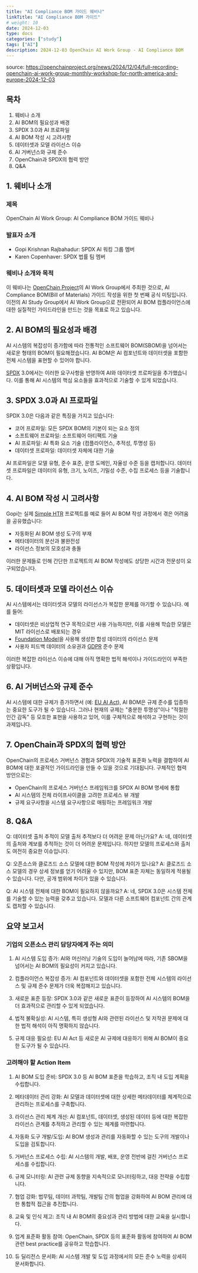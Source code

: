 ```yaml
---
title: "AI Compliance BOM 가이드 웨비나"
linkTitle: "AI Compliance BOM 가이드"
# weight: 10
date: 2024-12-03
type: docs
categories: ["study"]
tags: ["AI"]
description: 2024-12-03 OpenChain AI Work Group - AI Compliance BOM
---
```


source: https://openchainproject.org/news/2024/12/04/full-recording-openchain-ai-work-group-monthly-workshop-for-north-america-and-europe-2024-12-03


## 목차

1. 웨비나 소개
2. AI BOM의 필요성과 배경
3. SPDX 3.0과 AI 프로파일
4. AI BOM 작성 시 고려사항
5. 데이터셋과 모델 라이선스 이슈
6. AI 거버넌스와 규제 준수
7. OpenChain과 SPDX의 협력 방안
8. Q&A

## 1. 웨비나 소개

### 제목
OpenChain AI Work Group: AI Compliance BOM 가이드 웨비나

### 발표자 소개
- Gopi Krishnan Rajbahadur: SPDX AI 워킹 그룹 멤버
- Karen Copenhaver: SPDX 법률 팀 멤버

### 웨비나 소개와 목적
이 웨비나는 [OpenChain Project](https://www.openchainproject.org/)의 AI Work Group에서 주최한 것으로, AI Compliance BOM(Bill of Materials) 가이드 작성을 위한 첫 번째 공식 미팅입니다. 이전의 AI Study Group에서 AI Work Group으로 전환되어 AI BOM 컴플라이언스에 대한 실질적인 가이드라인을 만드는 것을 목표로 하고 있습니다.

## 2. AI BOM의 필요성과 배경

AI 시스템의 복잡성이 증가함에 따라 전통적인 소프트웨어 BOM(SBOM)을 넘어서는 새로운 형태의 BOM이 필요해졌습니다. AI BOM은 AI 컴포넌트와 데이터셋을 포함한 전체 시스템을 표현할 수 있어야 합니다.

[SPDX](https://spdx.dev/) 3.0에서는 이러한 요구사항을 반영하여 AI와 데이터셋 프로파일을 추가했습니다. 이를 통해 AI 시스템의 핵심 요소들을 효과적으로 기술할 수 있게 되었습니다.

## 3. SPDX 3.0과 AI 프로파일

SPDX 3.0은 다음과 같은 특징을 가지고 있습니다:

- 코어 프로파일: 모든 SPDX BOM의 기본이 되는 요소 정의
- 소프트웨어 프로파일: 소프트웨어 아티팩트 기술
- AI 프로파일: AI 특화 요소 기술 (컴플라이언스, 추적성, 투명성 등)
- 데이터셋 프로파일: 데이터셋 자체에 대한 기술

AI 프로파일은 모델 유형, 준수 표준, 운영 도메인, 자율성 수준 등을 캡처합니다. 데이터셋 프로파일은 데이터의 유형, 크기, 노이즈, 기밀성 수준, 수집 프로세스 등을 기술합니다.

## 4. AI BOM 작성 시 고려사항

Gopi는 실제 [Simple HTR](https://github.com/githubharald/SimpleHTR) 프로젝트를 예로 들어 AI BOM 작성 과정에서 겪은 어려움을 공유했습니다:

- 자동화된 AI BOM 생성 도구의 부재
- 메타데이터의 분산과 불완전성
- 라이선스 정보의 모호성과 충돌

이러한 문제들로 인해 간단한 프로젝트의 AI BOM 작성에도 상당한 시간과 전문성이 요구되었습니다.

## 5. 데이터셋과 모델 라이선스 이슈

AI 시스템에서는 데이터셋과 모델의 라이선스가 복잡한 문제를 야기할 수 있습니다. 예를 들어:

- 데이터셋은 비상업적 연구 목적으로만 사용 가능하지만, 이를 사용해 학습한 모델은 MIT 라이선스로 배포되는 경우
- [Foundation Model](https://en.wikipedia.org/wiki/Foundation_models)을 사용해 생성한 합성 데이터의 라이선스 문제
- 사용자 피드백 데이터의 소유권과 [GDPR](https://gdpr.eu/) 준수 문제

이러한 복잡한 라이선스 이슈에 대해 아직 명확한 법적 해석이나 가이드라인이 부족한 상황입니다.

## 6. AI 거버넌스와 규제 준수

AI 시스템에 대한 규제가 증가하면서 (예: [EU AI Act](https://digital-strategy.ec.europa.eu/en/policies/european-approach-artificial-intelligence)), AI BOM은 규제 준수를 입증하는 중요한 도구가 될 수 있습니다. 그러나 현재의 규제는 "충분한 투명성"이나 "적절한 인간 감독" 등 모호한 표현을 사용하고 있어, 이를 구체적으로 해석하고 구현하는 것이 과제입니다.

## 7. OpenChain과 SPDX의 협력 방안

OpenChain의 프로세스 거버넌스 경험과 SPDX의 기술적 표준화 노력을 결합하여 AI BOM에 대한 포괄적인 가이드라인을 만들 수 있을 것으로 기대됩니다. 구체적인 협력 방안으로는:

- OpenChain의 프로세스 거버넌스 프레임워크를 SPDX AI BOM 명세에 통합
- AI 시스템의 전체 라이프사이클을 고려한 프로세스 뷰 개발
- 규제 요구사항을 시스템 요구사항으로 매핑하는 프레임워크 개발

## 8. Q&A

Q: 데이터셋 출처 추적이 모델 출처 추적보다 더 어려운 문제 아닌가요?
A: 네, 데이터셋의 출처와 계보를 추적하는 것이 더 어려운 문제입니다. 하지만 모델의 프로세스와 출처도 여전히 중요한 이슈입니다.

Q: 오픈소스와 클로즈드 소스 모델에 대한 BOM 작성에 차이가 있나요?
A: 클로즈드 소스 모델의 경우 상세 정보를 얻기 어려울 수 있지만, BOM 표준 자체는 동일하게 적용될 수 있습니다. 다만, 공개 범위에 차이가 있을 수 있습니다.

Q: AI 시스템 전체에 대한 BOM이 필요하지 않을까요?
A: 네, SPDX 3.0은 시스템 전체를 기술할 수 있는 능력을 갖추고 있습니다. 모델과 다른 소프트웨어 컴포넌트 간의 관계도 캡처할 수 있습니다.

## 요약 보고서

### 기업의 오픈소스 관리 담당자에게 주는 의미

1. AI 시스템 도입 증가: AI와 머신러닝 기술의 도입이 늘어남에 따라, 기존 SBOM을 넘어서는 AI BOM의 필요성이 커지고 있습니다.

2. 컴플라이언스 복잡성 증가: AI 컴포넌트와 데이터셋을 포함한 전체 시스템의 라이선스 및 규제 준수 문제가 더욱 복잡해지고 있습니다.

3. 새로운 표준 등장: SPDX 3.0과 같은 새로운 표준이 등장하여 AI 시스템의 BOM을 더 효과적으로 관리할 수 있게 되었습니다.

4. 법적 불확실성: AI 시스템, 특히 생성형 AI와 관련된 라이선스 및 저작권 문제에 대한 법적 해석이 아직 명확하지 않습니다.

5. 규제 대응 필요성: EU AI Act 등 새로운 AI 규제에 대응하기 위해 AI BOM이 중요한 도구가 될 수 있습니다.

### 고려해야 할 Action Item

1. AI BOM 도입 준비: SPDX 3.0 등 AI BOM 표준을 학습하고, 조직 내 도입 계획을 수립합니다.

2. 메타데이터 관리 강화: AI 모델과 데이터셋에 대한 상세한 메타데이터를 체계적으로 관리하는 프로세스를 구축합니다.

3. 라이선스 관리 체계 개선: AI 컴포넌트, 데이터셋, 생성된 데이터 등에 대한 복잡한 라이선스 관계를 추적하고 관리할 수 있는 체계를 마련합니다.

4. 자동화 도구 개발/도입: AI BOM 생성과 관리를 자동화할 수 있는 도구의 개발이나 도입을 검토합니다.

5. 거버넌스 프로세스 수립: AI 시스템의 개발, 배포, 운영 전반에 걸친 거버넌스 프로세스를 수립합니다.

6. 규제 모니터링: AI 관련 규제 동향을 지속적으로 모니터링하고, 대응 전략을 수립합니다.

7. 협업 강화: 법무팀, 데이터 과학팀, 개발팀 간의 협업을 강화하여 AI BOM 관리에 대한 통합적 접근을 추진합니다.

8. 교육 및 인식 제고: 조직 내 AI BOM의 중요성과 관리 방법에 대한 교육을 실시합니다.

9. 업계 표준화 활동 참여: OpenChain, SPDX 등의 표준화 활동에 참여하여 AI BOM 관련 best practice를 공유하고 학습합니다.

10. 듀 딜리전스 문서화: AI 시스템 개발 및 도입 과정에서의 모든 준수 노력을 상세히 문서화합니다.
